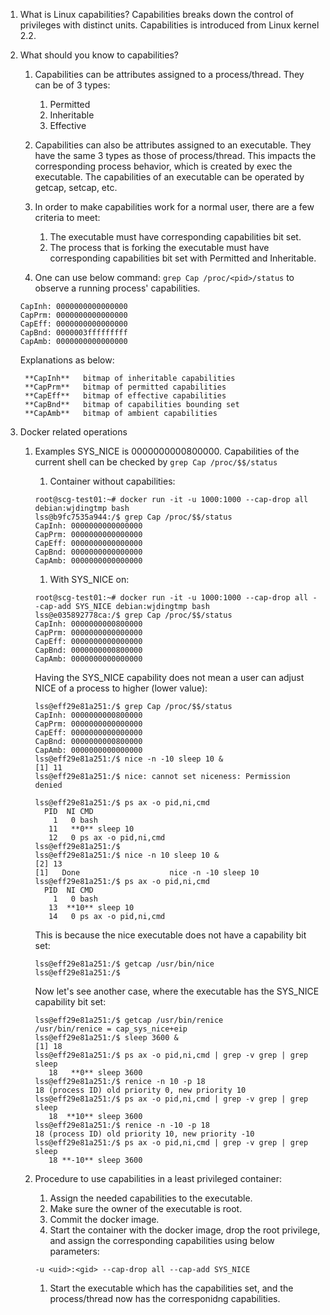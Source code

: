 1. What is Linux capabilities?
Capabilities breaks down the control of privileges with distinct units.
Capabilities is introduced from Linux kernel 2.2.

1. What should you know to capabilities?
   1. Capabilities can be attributes assigned to a process/thread. They can be
of 3 types:
      1. Permitted
      1. Inheritable
      1. Effective
   1. Capabilities can also be attributes assigned to an executable. They have
the same 3 types as those of process/thread. This impacts the corresponding
process behavior, which is created by exec the executable. The capabilities of
an executable can be operated by getcap, setcap, etc. 
   1. In order to make capabilities work for a normal user, there are a few
criteria to meet:
      1. The executable must have corresponding capabilities bit set.
      1. The process that is forking the executable must have corresponding
      capabilities bit set with Permitted and Inheritable. 

   1. One can use below command: `grep Cap /proc/<pid>/status` to observe a
   running process' capabilities. 
   ```
   CapInh: 0000000000000000
   CapPrm: 0000000000000000
   CapEff: 0000000000000000
   CapBnd: 0000003fffffffff
   CapAmb: 0000000000000000
   ```
   Explanations as below:
   ```
    **CapInh**   bitmap of inheritable capabilities
    **CapPrm**   bitmap of permitted capabilities
    **CapEff**   bitmap of effective capabilities
    **CapBnd**   bitmap of capabilities bounding set
    **CapAmb**   bitmap of ambient capabilities
   ```

1. Docker related operations
   1. Examples
   SYS_NICE is 0000000000800000. Capabilities of the current shell can be
   checked by `grep Cap /proc/$$/status`
      1. Container without capabilities:
      ```
      root@scg-test01:~# docker run -it -u 1000:1000 --cap-drop all  debian:wjdingtmp bash
      lss@b9fc7535a944:/$ grep Cap /proc/$$/status 
      CapInh: 0000000000000000
      CapPrm: 0000000000000000
      CapEff: 0000000000000000
      CapBnd: 0000000000000000
      CapAmb: 0000000000000000
      ```
      1. With SYS_NICE on:
      ```
      root@scg-test01:~# docker run -it -u 1000:1000 --cap-drop all --cap-add SYS_NICE debian:wjdingtmp bash
      lss@e035892778ca:/$ grep Cap /proc/$$/status 
      CapInh: 0000000000800000
      CapPrm: 0000000000000000
      CapEff: 0000000000000000
      CapBnd: 0000000000800000
      CapAmb: 0000000000000000
      ```
      Having the SYS_NICE capability does not mean a user can adjust NICE of a process to higher (lower value):
      ```
      lss@eff29e81a251:/$ grep Cap /proc/$$/status
      CapInh: 0000000000800000
      CapPrm: 0000000000000000
      CapEff: 0000000000000000
      CapBnd: 0000000000800000
      CapAmb: 0000000000000000
      lss@eff29e81a251:/$ nice -n -10 sleep 10 &
      [1] 11
      lss@eff29e81a251:/$ nice: cannot set niceness: Permission denied

      lss@eff29e81a251:/$ ps ax -o pid,ni,cmd
        PID  NI CMD
          1   0 bash
         11   **0** sleep 10
         12   0 ps ax -o pid,ni,cmd
      lss@eff29e81a251:/$ 
      lss@eff29e81a251:/$ nice -n 10 sleep 10 &
      [2] 13
      [1]   Done                    nice -n -10 sleep 10
      lss@eff29e81a251:/$ ps ax -o pid,ni,cmd
        PID  NI CMD
          1   0 bash
         13  **10** sleep 10
         14   0 ps ax -o pid,ni,cmd
      ```
      This is because the nice executable does not have a capability bit set:
      ```
      lss@eff29e81a251:/$ getcap /usr/bin/nice 
      lss@eff29e81a251:/$ 
      ```
      Now let's see another case, where the executable has the SYS_NICE
      capability bit set:
      ```
      lss@eff29e81a251:/$ getcap /usr/bin/renice
      /usr/bin/renice = cap_sys_nice+eip
      lss@eff29e81a251:/$ sleep 3600 &
      [1] 18
      lss@eff29e81a251:/$ ps ax -o pid,ni,cmd | grep -v grep | grep sleep
         18   **0** sleep 3600
      lss@eff29e81a251:/$ renice -n 10 -p 18
      18 (process ID) old priority 0, new priority 10
      lss@eff29e81a251:/$ ps ax -o pid,ni,cmd | grep -v grep | grep sleep
         18  **10** sleep 3600
      lss@eff29e81a251:/$ renice -n -10 -p 18
      18 (process ID) old priority 10, new priority -10
      lss@eff29e81a251:/$ ps ax -o pid,ni,cmd | grep -v grep | grep sleep
         18 **-10** sleep 3600
      ```


   1. Procedure to use capabilities in a least privileged container:
      1. Assign the needed capabilities to the executable. 
      1. Make sure the owner of the executable is root.
      1. Commit the docker image. 
      1. Start the container with the docker image, drop the root privilege,
      and assign the corresponding capabilities using below parameters:
      ```
      -u <uid>:<gid> --cap-drop all --cap-add SYS_NICE
      ```
      1. Start the executable which has the capabilities set, and the
      process/thread now has the corresponidng capabilities. 
